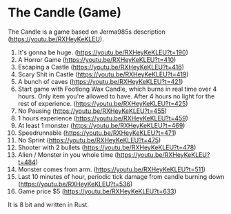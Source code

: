 # The Candle (Game)
The Candle is a game based on Jerma985s description (https://youtu.be/RXHeyKeKLEU).

1. It's gonna be huge. (https://youtu.be/RXHeyKeKLEU?t=190)
2. A Horror Game (https://youtu.be/RXHeyKeKLEU?t=410)
3. Escaping a Castle (https://youtu.be/RXHeyKeKLEU?t=416)
4. Scary Shit in Castle (https://youtu.be/RXHeyKeKLEU?t=419)
5. A bunch of caves (https://youtu.be/RXHeyKeKLEU?t=421)
6. Start game with Footlong Wax Candle, which burns in real time over 4 hours. Only item you're allowed to have. After 4 hours no light for the rest of experience. (https://youtu.be/RXHeyKeKLEU?t=425)
7. No Pausing (https://youtu.be/RXHeyKeKLEU?t=455)
8. 1 hours experience (https://youtu.be/RXHeyKeKLEU?t=459)
9. At least 1 monster (https://youtu.be/RXHeyKeKLEU?t=469)
10. Speedrunnable (https://youtu.be/RXHeyKeKLEU?t=471)
11. No Sprint (https://youtu.be/RXHeyKeKLEU?t=475)
12. Shooter with 2 bullets (https://youtu.be/RXHeyKeKLEU?t=478)
13. Alien / Monster in you whole time (https://youtu.be/RXHeyKeKLEU?t=484)
14. Monster comes from arm. (https://youtu.be/RXHeyKeKLEU?t=511)
15. Last 10 minutes of hour, periodic tick damage from candle burning down (https://youtu.be/RXHeyKeKLEU?t=536)
16. Game price $5 (https://youtu.be/RXHeyKeKLEU?t=633)

It is 8 bit and written in Rust. 
